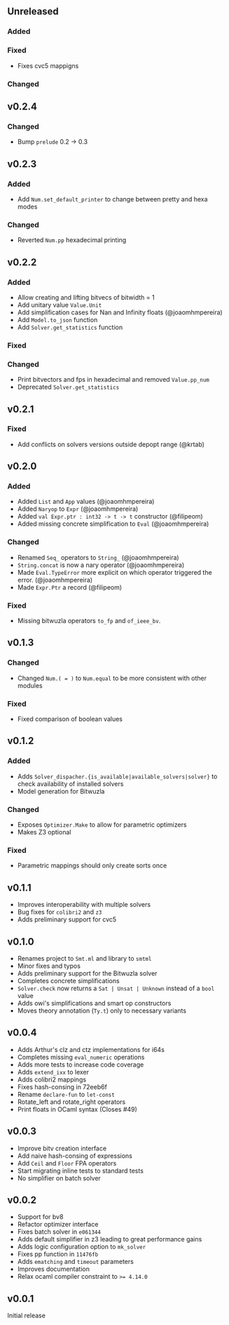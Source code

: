 ## Unreleased

### Added
### Fixed

- Fixes cvc5 mappigns

### Changed

## v0.2.4

### Changed

- Bump `prelude` 0.2 -> 0.3

## v0.2.3

### Added

- Add `Num.set_default_printer` to change between pretty and hexa modes

### Changed

- Reverted `Num.pp` hexadecimal printing

## v0.2.2

### Added

- Allow creating and lifting bitvecs of bitwidth = 1
- Add unitary value `Value.Unit`
- Add simplification cases for Nan and Infinity floats (@joaomhmpereira)
- Add `Model.to_json` function
- Add `Solver.get_statistics` function

### Fixed
### Changed

- Print bitvectors and fps in hexadecimal and removed `Value.pp_num`
- Deprecated `Solver.get_statistics`

## v0.2.1

### Fixed

- Add conflicts on solvers versions outside depopt range (@krtab)

## v0.2.0

### Added

- Added `List` and `App` values (@joaomhmpereira)
- Added `Naryop` to `Expr` (@joaomhmpereira)
- Added `val Expr.ptr : int32 -> t -> t` constructor (@filipeom)
- Added missing concrete simplification to `Eval` (@joaomhmpereira)

### Changed

- Renamed `Seq_` operators to `String_` (@joaomhmpereira)
- `String.concat` is now a nary operator (@joaomhmpereira)
- Made `Eval.TypeError` more explicit on which operator triggered the error. (@joaomhmpereira)
- Made `Expr.Ptr` a record (@filipeom)

### Fixed

- Missing bitwuzla operators `to_fp` and `of_ieee_bv`.

## v0.1.3

### Changed

- Changed `Num.( = )` to `Num.equal` to be more consistent with other modules

### Fixed

- Fixed comparison of boolean values

## v0.1.2

### Added

- Adds `Solver_dispacher.{is_available|available_solvers|solver}` to check
availability of installed solvers
- Model generation for Bitwuzla

### Changed

- Exposes `Optimizer.Make` to allow for parametric optimizers
- Makes Z3 optional

### Fixed

- Parametric mappings should only create sorts once

## v0.1.1

- Improves interoperability with multiple solvers
- Bug fixes for `colibri2` and `z3`
- Adds preliminary support for cvc5

## v0.1.0

- Renames project to `Smt.ml` and library to `smtml`
- Minor fixes and typos
- Adds preliminary support for the Bitwuzla solver
- Completes concrete simplifications
- `Solver.check` now returns a `Sat | Unsat | Unknown` instead of a `bool` value
- Adds owi's simplifications and smart op constructors
- Moves theory annotation (`Ty.t`) only to necessary variants

## v0.0.4

- Adds Arthur's clz and ctz implementations for i64s
- Completes missing `eval_numeric` operations
- Adds more tests to increase code coverage
- Adds `extend_ixx` to lexer
- Adds colibri2 mappings
- Fixes hash-consing in 72eeb6f
- Rename `declare-fun` to `let-const`
- Rotate_left and rotate_right operators
- Print floats in OCaml syntax (Closes #49)

## v0.0.3

- Improve bitv creation interface
- Add naive hash-consing of expressions
- Add `Ceil` and `Floor` FPA operators
- Start migrating inline tests to standard tests
- No simplifier on batch solver

## v0.0.2

- Support for bv8
- Refactor optimizer interface
- Fixes batch solver in `e061344`
- Adds default simplifier in z3 leading to great performance gains
- Adds logic configuration option to `mk_solver`
- Fixes pp function in `11476fb`
- Adds `ematching` and `timeout` parameters
- Improves documentation
- Relax ocaml compiler constraint to `>= 4.14.0`

## v0.0.1

Initial release
